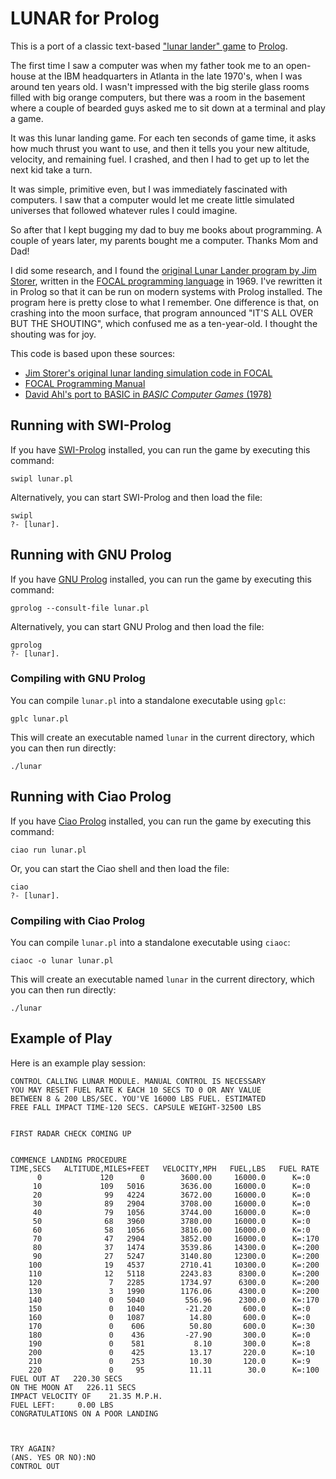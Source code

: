 LUNAR for Prolog
================

This is a port of a classic text-based ["lunar lander" game][lunarlander] to [Prolog][prolog].

The first time I saw a computer was when my father took me to an open-house at the IBM headquarters in Atlanta in the late 1970's, when I was around ten years old.  I wasn't impressed with the big sterile glass rooms filled with big orange computers, but there was a room in the basement where a couple of bearded guys asked me to sit down at a terminal and play a game.

It was this lunar landing game.  For each ten seconds of game time, it asks how much thrust you want to use, and then it tells you your new altitude, velocity, and remaining fuel.  I crashed, and then I had to get up to let the next kid take a turn.

It was simple, primitive even, but I was immediately fascinated with computers.  I saw that a computer would let me create little simulated universes that followed whatever rules I could imagine.

So after that I kept bugging my dad to buy me books about programming.  A couple of years later, my parents bought me a computer.  Thanks Mom and Dad!

I did some research, and I found the [original Lunar Lander program by Jim Storer][storerlunarlander], written in the [FOCAL programming language][wpfocal] in 1969.  I've rewritten it in Prolog so that it can be run on modern systems with Prolog installed.  The program here is pretty close to what I remember.  One difference is that, on crashing into the moon surface, that program announced "IT'S ALL OVER BUT THE SHOUTING", which confused me as a ten-year-old.  I thought the shouting was for joy.

This code is based upon these sources:

* [Jim Storer's original lunar landing simulation code in FOCAL][storer]
* [FOCAL Programming Manual][focal]
* [David Ahl's port to BASIC in _BASIC Computer Games_ (1978)][ahl]

## Running with SWI-Prolog

If you have [SWI-Prolog][swiprolog] installed, you can run the game by executing this command:

```
swipl lunar.pl
```

Alternatively, you can start SWI-Prolog and then load the file:

```
swipl
?- [lunar].
```

## Running with GNU Prolog

If you have [GNU Prolog](http://gprolog.org/) installed, you can run the game by executing this command:

```
gprolog --consult-file lunar.pl
```

Alternatively, you can start GNU Prolog and then load the file:

```
gprolog
?- [lunar].
```

### Compiling with GNU Prolog

You can compile `lunar.pl` into a standalone executable using `gplc`:

```
gplc lunar.pl
```

This will create an executable named `lunar` in the current directory, which you can then run directly:

```
./lunar
```

## Running with Ciao Prolog

If you have [Ciao Prolog](https://ciao-lang.org/) installed, you can run the game by executing this command:

```
ciao run lunar.pl
```

Or, you can start the Ciao shell and then load the file:

```
ciao
?- [lunar].
```

### Compiling with Ciao Prolog

You can compile `lunar.pl` into a standalone executable using `ciaoc`:

```
ciaoc -o lunar lunar.pl
```

This will create an executable named `lunar` in the current directory, which you can then run directly:

```
./lunar
```

## Example of Play

Here is an example play session:

```
CONTROL CALLING LUNAR MODULE. MANUAL CONTROL IS NECESSARY
YOU MAY RESET FUEL RATE K EACH 10 SECS TO 0 OR ANY VALUE
BETWEEN 8 & 200 LBS/SEC. YOU'VE 16000 LBS FUEL. ESTIMATED
FREE FALL IMPACT TIME-120 SECS. CAPSULE WEIGHT-32500 LBS


FIRST RADAR CHECK COMING UP


COMMENCE LANDING PROCEDURE
TIME,SECS   ALTITUDE,MILES+FEET   VELOCITY,MPH   FUEL,LBS   FUEL RATE
      0             120      0        3600.00     16000.0      K=:0
     10             109   5016        3636.00     16000.0      K=:0
     20              99   4224        3672.00     16000.0      K=:0
     30              89   2904        3708.00     16000.0      K=:0
     40              79   1056        3744.00     16000.0      K=:0
     50              68   3960        3780.00     16000.0      K=:0
     60              58   1056        3816.00     16000.0      K=:0
     70              47   2904        3852.00     16000.0      K=:170
     80              37   1474        3539.86     14300.0      K=:200
     90              27   5247        3140.80     12300.0      K=:200
    100              19   4537        2710.41     10300.0      K=:200
    110              12   5118        2243.83      8300.0      K=:200
    120               7   2285        1734.97      6300.0      K=:200
    130               3   1990        1176.06      4300.0      K=:200
    140               0   5040         556.96      2300.0      K=:170
    150               0   1040         -21.20       600.0      K=:0
    160               0   1087          14.80       600.0      K=:0
    170               0    606          50.80       600.0      K=:30
    180               0    436         -27.90       300.0      K=:0
    190               0    581           8.10       300.0      K=:8
    200               0    425          13.17       220.0      K=:10
    210               0    253          10.30       120.0      K=:9
    220               0     95          11.11        30.0      K=:100
FUEL OUT AT   220.30 SECS
ON THE MOON AT   226.11 SECS
IMPACT VELOCITY OF    21.35 M.P.H.
FUEL LEFT:     0.00 LBS
CONGRATULATIONS ON A POOR LANDING



TRY AGAIN?
(ANS. YES OR NO):NO
CONTROL OUT


```

[ahl]: https://www.atariarchives.org/basicgames/showpage.php?page=106
[focal]: http://www.bitsavers.org/www.computer.museum.uq.edu.au/pdf/DEC-08-AJAB-D%20PDP-8-I%20FOCAL%20Programming%20Manual.pdf
[homebrew]: https://brew.sh/
[lunarlander]: https://en.wikipedia.org/wiki/Lunar_Lander_(video_game_genre)#Text_games
[storer]: http://www.cs.brandeis.edu/~storer/LunarLander/LunarLander/LunarLanderListing.jpg
[storerlunarlander]: https://www.cs.brandeis.edu/~storer/LunarLander/LunarLander.html
[swiprolog]: https://www.swi-prolog.org/
[wpfocal]: https://en.wikipedia.org/wiki/FOCAL_(programming_language)
[prolog]: https://en.wikipedia.org/wiki/Prolog
